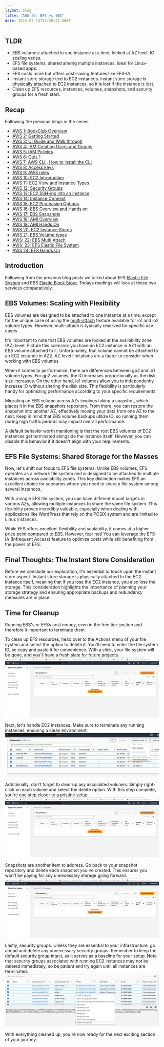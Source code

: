 ```yaml
---
layout: blog
title: "AWS 25: EFS vs EBS"
date: 2023-07-13T12:39:21.560Z
---
```


## TLDR

- EBS volumes: attached to one instance at a time, locked at AZ level, IO scaling varies.
- EFS file systems: shared among multiple instances, ideal for Linux-based apps.
- EFS costs more but offers cost-saving features like EFS-IA.
- Instant store storage tied to EC2 instances. Instant store storage is physically attached to EC2 instances, so it is lost if the instance is lost.
- Clean up EFS resources, instances, volumes, snapshots, and security groups for a fresh start.

## Recap

Following the previous blogs in the series.

- [AWS 1: BookClub Overview](https://magicishaqblog.netlify.app/aws/)
- [AWS 2: Getting Started](https://magicishaqblog.netlify.app/2023-01-23-aws-2-getting-started/)
- [AWS 3: UI Guide and Walk through](https://magicishaqblog.netlify.app/2023-01-27-aws-3-UI-guide-and-walkthrough)
- [AWS 4: IAM Creating Users and Groups](https://magicishaqblog.netlify.app/2023-01-28-aws-4-IAM)
- [AWS 5: IAM Policies](https://magicishaqblog.netlify.app/2023-02-03-aws-5-IAM-polices)
- [AWS 6: Quiz 1 ](https://magicishaqblog.netlify.app/aws-quiz-one)
- [AWS 7: AWS CLI , How to install the CLI](https://magicishaqblog.netlify.app/2023-10-03-aws-7-cli)
- [AWS 8: Access keys](https://magicishaqblog.netlify.app/2023-10-03-aws-8-access-keys)
- [AWS 9: AWS roles](https://magicishaqblog.netlify.app/2023-02-17-aws-9-roles)
- [AWS 10: EC2 Introduction](https://magicishaqblog.netlify.app/2023-02-24-aws-10-EC2/)
- [AWS 11: EC2 View and Instance Types](https://magicishaqblog.netlify.app/2023-03-03-aws-11-EC2-View-and-instance-types)
- [AWS 12: Security Groups](https://magicishaqblog.netlify.app/2023-03-10-aws-12-security-groups)
- [AWS 13: EC2 SSH-ing into an instance](https://magicishaqblog.netlify.app/2023-03-17-aws-13-ssh)
- [AWS 14: Instance Connect](https://magicishaqblog.netlify.app/2023-03-24-aws-14-instance-connect)
- [AWS 15: EC2 Purchasing Options](https://magicishaqblog.netlify.app/2023-03-31-aws-15-EC2-purchasing-options)
- [AWS 16: EBS Overview and Hands on](https://magicishaqblog.netlify.app/2023-04-14-aws-16-EBS-Overview-and-Hands-On)
- [AWS 17: EBS Snapshots](https://magicishaqblog.netlify.app/2023-04-21-aws-17-ebs-snapshots)
- [AWS 18: AMI Overview](https://magicishaqblog.netlify.app/2023-04-28-aws-18-ami)
- [AWS 19: AMI Hands On](https://magicishaqblog.netlify.app/2023-06-02-aws-19-AMI-Hands-On)
- [AWS 20: EC2 Instance Stores](https://magicishaqblog.netlify.app/2023-06-09-aws-20-EC2-Instance-Store)
- [AWS 21: EBS Volume types](https://magicishaqblog.netlify.app/2023-06-16-aws-21-EBS-volume-types)
- [AWS: 22: EBS Multi Attach](https://magicishaqblog.netlify.app/2023-06-23-aws-22-EBS-Multi-Attach)
- [AWS: 23: EFS Elastic File System](https://magicishaqblog.netlify.app/2023-06-30-aws-23-EFS-Elastic-File-System)
- [AWS 24: EFS Hands On](https://magicishasblog.netlify.app/2023-07-07-aws-24-EFS-Hands-On)

## Introduction

Following from the previous blog posts we talked about EFS [Elastic File System](https://magicishaqblog.netlify.app/2023-06-30-aws-23-EFS-Elastic-File-System) and EBS [Elastic Block Store](https://magicishaqblog.netlify.app/2023-04-14-aws-16-EBS-Overview-and-Hands-On/). Todays readings will look at these two services comparatively.

## EBS Volumes: Scaling with Flexibility

EBS volumes are designed to be attached to one instance at a time, except for the unique case of using the [multi-attach](https://magicishaqblog.netlify.app/2023-06-23-aws-22-EBS-Multi-Attach) feature available for io1 and io2 volume types. However, multi-attach is typically reserved for specific use cases.

It's important to note that EBS volumes are locked at the availability zone (AZ) level. Picture this scenario: you have an EC2 instance in AZ1 with an EBS volume attached to it. Unfortunately, that volume cannot be attached to an EC2 instance in AZ2. AZ-level limitations are a factor to consider when working with EBS volumes.

When it comes to performance, there are differences between gp2 and io1 volume types. For gp2 volumes, the IO increases proportionally as the disk size increases. On the other hand, io1 volumes allow you to independently increase IO without altering the disk size. This flexibility is particularly handy for optimizing performance according to your specific requirements.

Migrating an EBS volume across AZs involves taking a snapshot, which places it in the EBS snapshots repository. From there, you can restore the snapshot into another AZ, effectively moving your data from one AZ to the next. Keep in mind that EBS volume backups utilize IO, so running them during high traffic periods may impact overall performance.

A default behavior worth mentioning is that the root EBS volumes of EC2 instances get terminated alongside the instance itself. However, you can disable this behavior if it doesn't align with your requirements.

## EFS File Systems: Shared Storage for the Masses

Now, let's shift our focus to EFS file systems. Unlike EBS volumes, EFS operates as a network file system and is designed to be attached to multiple instances across availability zones. This key distinction makes EFS an excellent choice for scenarios where you need to share a file system among several instances.

With a single EFS file system, you can have different mount targets in various AZs, allowing multiple instances to share the same file system. This flexibility proves incredibly valuable, especially when dealing with applications like WordPress that rely on the POSIX system and are limited to Linux instances.

While EFS offers excellent flexibility and scalability, it comes at a higher price point compared to EBS. However, fear not! You can leverage the EFS-IA (Infrequent Access) feature to optimize costs while still benefiting from the power of EFS.

## Final Thoughts: The Instant Store Consideration

Before we conclude our exploration, it's essential to touch upon the instant store aspect. Instant store storage is physically attached to the EC2 instance itself, meaning that if you lose the EC2 instance, you also lose the storage. This consideration highlights the importance of planning your storage strategy and ensuring appropriate backups and redundancy measures are in place.

## Time for Cleanup

Running EBS's or EFSs cost money, even in the free tier section and therefore it important to terminate them.

To clean up EFS resources, head over to the Actions menu of your file system and select the option to delete it. You'll need to enter the file system ID, so copy and paste it for convenience. With a click, your file system will be gone, and you'll have a fresh slate for future projects.
![file system](/blog/src/images/25/1.png)

Next, let's handle EC2 instances. Make sure to terminate any running instances, ensuring a clean environment.
![instances](/blog/src/images/25/2.png)

Additionally, don't forget to clear up any associated volumes. Simply right-click on each volume and select the delete option. With this step complete, you're one step closer to a pristine setup.
![volumes](/blog/src/images/25/1.png)

Snapshots are another item to address. Go back to your snapshot repository and delete each snapshot you've created. This ensures you won't be paying for any unnecessary storage going forward.
![snapshots](/blog/src/images/25/1.png)

Lastly, security groups. Unless they are essential to your infrastructure, go ahead and delete any unnecessary security groups. Remember to keep the default security group intact, as it serves as a baseline for your setup. Note that security groups associated with running EC2 instances may not be deleted immediately, so be patient and try again until all instances are terminated.
![security groups](/blog/src/images/25/5.png)

With everything cleaned up, you're now ready for the next exciting section of your journey.
